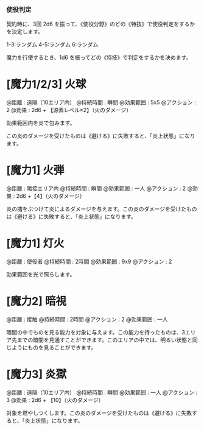 ### 使役判定

契約時に、3回 2d6 を振って、《使役分野》のどの《特技》で使役判定をするかを決定します。

1-3:ランダム	4-5:ランダム	6:ランダム


魔力を行使するとき、1d6 を振ってどの《特技》で判定をするかを決めます。


# [魔力1/2/3] 火球

@距離 : 遠隔（10エリア内）    @持続時間 : 瞬間 @効果範囲 : 5x5   @アクション : 2 @効果 : 2d6 + 【源素レベル×2】（火のダメージ）

効果範囲内を炎で包みます。

この炎のダメージを受けたものは《避ける》に失敗すると、「炎上状態」になります。

# [魔力1] 火弾

@距離 : 隣接エリア内   @持続時間 : 瞬間 @効果範囲 : 一人 @アクション : 2 @効果 : 2d6 +【4】（火のダメージ）

炎の塊をぶつけて炎によるダメージを与えます。この炎のダメージを受けたものは《避ける》に失敗すると、「炎上状態」になります。


# [魔力1] 灯火

@距離 : 使役者  @持続時間 : 2時間    @効果範囲 : 9x9 @アクション : 2

効果範囲を光で照らします。


# [魔力2] 暗視

@距離 : 接触   @持続時間 : 2時間    @アクション : 2 @効果範囲 : 一人

暗闇の中でものを見る能力を対象に与えます。この能力を持ったものは、3エリア先までの暗闇を見通すことができます。このエリアの中では、明るい状態と同じようにものを見ることができます。

# [魔力3] 炎獄

@距離 : 遠隔（10エリア内）   @持続時間 : 瞬間 @効果範囲 : 一人 @アクション : 3 @効果 : 2d6 + 【10】（火のダメージ）

対象を燃やしつくします。この炎のダメージを受けたものは《避ける》に失敗すると、「炎上状態」になります。
